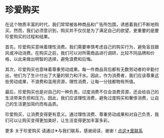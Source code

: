 # 珍爱购买

在这个物质丰富的时代，我们常常被各种商品和广告所包围，诱惑着我们不断地购买。然而，我们必须意识到，购买并不仅仅是为了满足自己的欲望，更重要的是要珍爱购买的过程和结果。

首先，珍爱购买意味着理性消费。我们需要审慎考虑自己的购买行为，避免盲目跟风或冲动消费。在购买之前，我们可以对所需商品进行调研，比较不同品牌和价格，以此来做出明智的选择，避免浪费和后悔。

其次，珍爱购买也意味着尊重劳动成果。每一件商品背后都有无数劳动者的辛勤付出，他们为了生计付出了大量的努力和汗水。因此，作为消费者，我们应该尊重这些劳动成果，不浪费和滥用资源，理性消费，让每一分钱都物有所值。

最后，珍爱购买也是对自己的一种负责。过度消费不仅会浪费资源，还会给自己的生活带来负担和压力。因此，我们应该理性消费，避免过度购买和奢侈消费，让自己的生活更加简约而有品质。

珍爱购买，让消费变得更有意义。通过理性消费、尊重劳动成果和对自己负责，我们可以让购买变得更加美好，让生活变得更加丰富多彩。

更多 关于珍爱购买 请通过✈与我们联系，感谢阅读，谢谢！[点这✈里联系](https://abc.k02.cc)
